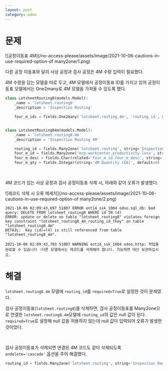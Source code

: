 ```yaml
---
layout: post
category: odoo
---
```


# 문제

![공정이동표 4M](/no-access-please/assets/image/2021-10-06-cautions-in-use-required-option-of many2one/1.png)

다른 공정 이동표와 달리 사상 공정과 검사 공정은 4M 수량 입력이 필요했다.

4M 수량을 담는 모델을 따로 두고, 4M 모델에서 공정이동표 ID를 가지고 있어 공정이동표 모델에서는 One2many로 4M 모델을 가져올 수 있도록 했다.

```python
class LotsheetRouting8(models.Model):
    _name = 'lotsheet.routing8'
    _description = 'Inspection Routing'

    four_m_ids = fields.One2many('lotsheet.routing.4m', 'routing_id', string='4M')


class LotsheetRouting84m(models.Model):
    _name = 'lotsheet.routing8.4m'
    _description = 'Inspection Routing 4M'

    routing_id = fields.Many2one('lotsheet.routing', string='Inspection Routing', required=True)
    four_m_id = fields.Many2one('mrp.workcenter.productivity.loss', string='4M Code', required=True)
    four_m_desc = fields.Char(related='four_m_id.four_m_desc', string='4M Description')
    four_m_qty = fields.Integer(string='4M Quantity (EA)', default=0)
```

<br>

4M 코드가 있는 사상 공정과 검사 공정이동표 삭제 시, 아래와 같이 오류가 발생했다.

![레코드 삭제 시 오류 메세지](/no-access-please/assets/image/2021-10-06-cautions-in-use-required-option-of many2one/2.png)

```text
2021-10-06 02:09:43,697 51807 ERROR ent14_ssk_1004 odoo.sql_db: bad query: DELETE FROM lotsheet_routing8 WHERE id IN (4)
ERROR: update or delete on table "lotsheet_routing8" violates foreign key constraint "lotsheet_routing8_4m_routing_id_fkey" on table "lotsheet_routing8_4m"
DETAIL:  Key (id)=(4) is still referenced from table "lotsheet_routing8_4m".

2021-10-06 02:09:43,703 51807 WARNING ent14_ssk_1004 odoo.http: 작업을 완료할 수 있습니다 :다른 모델에서는 레코드를 삭제해야 합니다. 가능하면 대신 보관하십시오.
```

# 해결

`lotsheet.routing8.4m` 모델에 `routing_id`를 `required=True`로 설정한 것이 문제였다.

검사 공정이동표(`lotsheet.routing8`)를 삭제하면, 검사 공정이동표를 Many2one으로 연결한 `lotsheet.routing8.4m`모델에 `routing_id`의 값은 null 값이 된다.
`required=True`로 설정해 null 값을 허용하지 않는데 null 값이 입력되어 오류가 발생한 것이었다.

<br>

검사 공정이동표가 삭제되면 연결된 4M 코드도 같이 삭제되도록 `ondelete='cascade'` 옵션을 주어 해결했다.

```python
routing_id = fields.Many2one('lotsheet.routing', string='Inspection Routing', required=True, ondelete='cascade')
```
